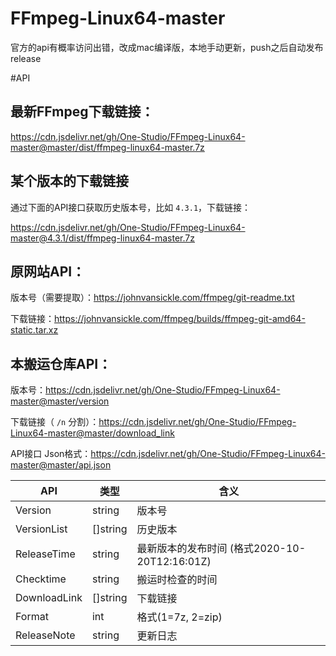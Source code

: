 # FFmpeg-Linux64-master

官方的api有概率访问出错，改成mac编译版，本地手动更新，push之后自动发布release

#API

## 最新FFmpeg下载链接：
https://cdn.jsdelivr.net/gh/One-Studio/FFmpeg-Linux64-master@master/dist/ffmpeg-linux64-master.7z

## 某个版本的下载链接
通过下面的API接口获取历史版本号，比如 `4.3.1`，下载链接：

https://cdn.jsdelivr.net/gh/One-Studio/FFmpeg-Linux64-master@4.3.1/dist/ffmpeg-linux64-master.7z

## 原网站API：
版本号（需要提取）：https://johnvansickle.com/ffmpeg/git-readme.txt

下载链接：https://johnvansickle.com/ffmpeg/builds/ffmpeg-git-amd64-static.tar.xz

## 本搬运仓库API：
版本号：https://cdn.jsdelivr.net/gh/One-Studio/FFmpeg-Linux64-master@master/version

下载链接（ `/n` 分割）：https://cdn.jsdelivr.net/gh/One-Studio/FFmpeg-Linux64-master@master/download_link

API接口 Json格式：https://cdn.jsdelivr.net/gh/One-Studio/FFmpeg-Linux64-master@master/api.json

| API          | 类型     | 含义                                          |
| ------------ | -------- | --------------------------------------------- |
| Version      | string   | 版本号                                        |
| VersionList  | []string | 历史版本                                      |
| ReleaseTime  | string   | 最新版本的发布时间 (格式2020-10-20T12:16:01Z) |
| Checktime    | string   | 搬运时检查的时间                              |
| DownloadLink | []string | 下载链接                                      |
| Format       | int      | 格式(1=7z, 2=zip)                             |
| ReleaseNote  | string   | 更新日志                                      |
